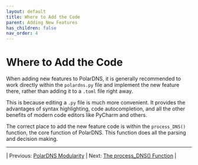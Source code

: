 ```yaml
---
layout: default
title: Where to Add the Code
parent: Adding New Features
has_children: false
nav_order: 4
---
```


# Where to Add the Code

When adding new features to PolarDNS, it is generally recommended to work directly within the `polardns.py` file and implement the new feature there, rather than adding it to a `.toml` file right away.

This is because editing a `.py` file is much more convenient. It provides the advantages of syntax highlighting, code autocompletion, and all the other benefits of modern code editors like PyCharm and others.

The correct place to add the new feature code is within the `process_DNS()` function, the core function of PolarDNS. This function does all the parsing and decision making.

---

| Previous: [PolarDNS Modularity](polardns-modularity) | Next: [The process_DNS() Function](process_dns-function) |
